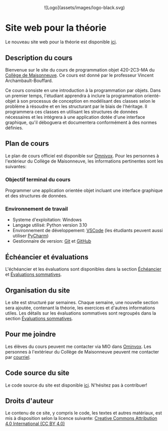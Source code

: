 #

<center>
  ![Logo](assets/images/logo-black.svg)
</center>

# Site web pour la théorie

Le nouveau site web pour la théorie est disponible [ici](https://archambaultv-prof.github.io/programmation-python).

## Description du cours

Bienvenue sur le site du cours de programmation objet 420-2C3-MA du [Collège de
Maisonneuve](https://www.cmaisonneuve.qc.ca/). Ce cours est donné par le professeur Vincent Archambault-Bouffard.

Ce cours consiste en une introduction à la programmation par objets. Dans un
premier temps, l'étudiant apprendra à inclure la programmation orienté-objet à
son processus de conception en modélisant des classes selon le problème à
résoudre et en les structurant par le biais de l'héritage. Il programmera ces
classes en utilisant les structures de données nécessaires et les intégrera à
une application dotée d'une interface graphique, qu'il déboguera et documentera
conformément à des normes définies.

## Plan de cours
Le plan de cours officiel est disponible sur
[Omnivox](https://cmaisonneuve.omnivox.ca/). Pour les personnes à l'extérieur du
Collège de Maisonneuve, les informations pertinentes sont les suivantes:

### Objectif terminal du cours
Programmer une application orientée objet incluant une interface graphique et
des structures de données.

### Environnement de travail
- Systeme d'exploitation: Windows
- Langage utilisé: Python version 3.10
- Environnement de développement: [VSCode](https://code.visualstudio.com/) (les étudiants peuvent aussi utiliser [PyCharm](https://www.jetbrains.com/pycharm/))
- Gestionnaire de version: [Git](https://git-scm.com/) et [GitHub](https://github.com/)

## Échéancier et évaluations
L'échéancier et les évaluations sont disponibles dans la section [Échéancier](echeancier.md) et [Évaluations sommatives](evaluations.md).

## Organisation du site
Le site est structuré par semaines. Chaque semaine, une nouvelle section sera
ajoutée, contenant la théorie, les exercices et d'autres
informations utiles. Les détails sur les évaluations sommatives sont regroupés
dans la section [Évaluations sommatives](evaluations.md).

## Pour me joindre
Les élèves du cours peuvent me contacter via MIO dans
[Ominvox](https://cmaisonneuve.omnivox.ca/). Les personnes à l'extérieur du
Collège de Maisonneuve peuvent me contacter par
[courriel](mailto:varchambaultbouffard@cmaisonneuve.qc.ca).

## Code source du site
Le code source du site est disponible [ici](https://github.com/archambaultv-prof/2025H-420-2C3-MA). N'hésitez pas à contribuer!

## Droits d'auteur
Le contenu de ce site, y compris le code, les textes et autres matériaux, est
mis à disposition selon la licence suivante: [Creative Commons Attribution 4.0 International (CC BY 4.0)](https://creativecommons.org/licenses/by/4.0/deed.fr)